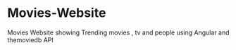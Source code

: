 # Movies-Website
Movies Website showing Trending movies , tv and people using Angular and themoviedb API
